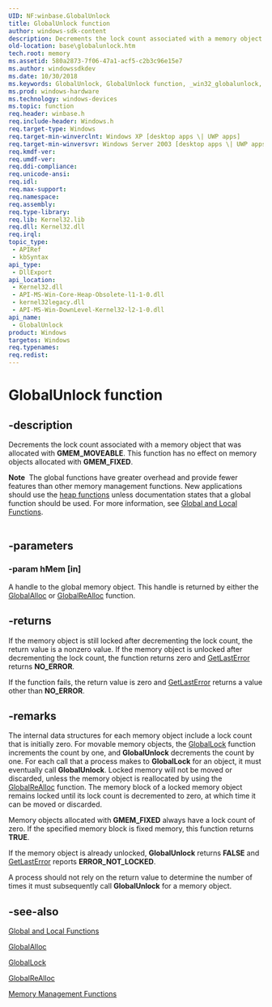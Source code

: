 ```yaml
---
UID: NF:winbase.GlobalUnlock
title: GlobalUnlock function
author: windows-sdk-content
description: Decrements the lock count associated with a memory object that was allocated with GMEM_MOVEABLE.
old-location: base\globalunlock.htm
tech.root: memory
ms.assetid: 580a2873-7f06-47a1-acf5-c2b3c96e15e7
ms.author: windowssdkdev
ms.date: 10/30/2018
ms.keywords: GlobalUnlock, GlobalUnlock function, _win32_globalunlock, base.globalunlock, winbase/GlobalUnlock
ms.prod: windows-hardware
ms.technology: windows-devices
ms.topic: function
req.header: winbase.h
req.include-header: Windows.h
req.target-type: Windows
req.target-min-winverclnt: Windows XP [desktop apps \| UWP apps]
req.target-min-winversvr: Windows Server 2003 [desktop apps \| UWP apps]
req.kmdf-ver: 
req.umdf-ver: 
req.ddi-compliance: 
req.unicode-ansi: 
req.idl: 
req.max-support: 
req.namespace: 
req.assembly: 
req.type-library: 
req.lib: Kernel32.lib
req.dll: Kernel32.dll
req.irql: 
topic_type:
 - APIRef
 - kbSyntax
api_type:
 - DllExport
api_location:
 - Kernel32.dll
 - API-MS-Win-Core-Heap-Obsolete-l1-1-0.dll
 - kernel32legacy.dll
 - API-MS-Win-DownLevel-Kernel32-l2-1-0.dll
api_name:
 - GlobalUnlock
product: Windows
targetos: Windows
req.typenames: 
req.redist: 
---
```


# GlobalUnlock function


## -description


Decrements the lock count associated with a memory object that was allocated with <b>GMEM_MOVEABLE</b>. This function has no effect on memory objects allocated with <b>GMEM_FIXED</b>.
<div class="alert"><b>Note</b>  The global functions have greater overhead and provide fewer features than other memory management functions. New applications should use the <a href="https://msdn.microsoft.com/cfb683fa-4f46-48b5-9a28-f4625a9cb8cd">heap functions</a> unless documentation states that a global function should be used. For more information, see <a href="https://msdn.microsoft.com/97707ce7-4c65-4d0e-ba69-47fdaee73a9b">Global and Local Functions</a>.
</div><div> </div>

## -parameters




### -param hMem [in]

A handle to the global memory object. This handle is returned by either the 
<a href="https://msdn.microsoft.com/06886545-bd5c-4d81-b1c3-dfa7e146e43a">GlobalAlloc</a> or 
<a href="https://msdn.microsoft.com/2439b16a-f27d-4e95-bc9e-6f1e563933c9">GlobalReAlloc</a> function.


## -returns



If the memory object is still locked after decrementing the lock count, the return value is a nonzero value. If the memory object is unlocked after decrementing the lock count, the function returns zero and <a href="https://msdn.microsoft.com/d852e148-985c-416f-a5a7-27b6914b45d4">GetLastError</a> returns <b>NO_ERROR</b>.

If the function fails, the return value is zero and 
<a href="https://msdn.microsoft.com/d852e148-985c-416f-a5a7-27b6914b45d4">GetLastError</a> returns a value other than <b>NO_ERROR</b>.




## -remarks



The internal data structures for each memory object include a lock count that is initially zero. For movable memory objects, the 
<a href="https://msdn.microsoft.com/0d7deac2-c9c4-4adc-8a0a-edfc512a4d6c">GlobalLock</a> function increments the count by one, and 
<b>GlobalUnlock</b> decrements the count by one. For each call that a process makes to 
<b>GlobalLock</b> for an object, it must eventually call 
<b>GlobalUnlock</b>. Locked memory will not be moved or discarded, unless the memory object is reallocated by using the 
<a href="https://msdn.microsoft.com/2439b16a-f27d-4e95-bc9e-6f1e563933c9">GlobalReAlloc</a> function. The memory block of a locked memory object remains locked until its lock count is decremented to zero, at which time it can be moved or discarded.

Memory objects allocated with <b>GMEM_FIXED</b> always have a lock count of zero. If the specified memory block is fixed memory, this function returns <b>TRUE</b>.

If the memory object is already unlocked, 
<b>GlobalUnlock</b> returns <b>FALSE</b> and 
<a href="https://msdn.microsoft.com/d852e148-985c-416f-a5a7-27b6914b45d4">GetLastError</a> reports <b>ERROR_NOT_LOCKED</b>.

A process should not rely on the return value to determine the number of times it must subsequently call 
<b>GlobalUnlock</b> for a memory object.




## -see-also




<a href="https://msdn.microsoft.com/97707ce7-4c65-4d0e-ba69-47fdaee73a9b">Global and Local Functions</a>



<a href="https://msdn.microsoft.com/06886545-bd5c-4d81-b1c3-dfa7e146e43a">GlobalAlloc</a>



<a href="https://msdn.microsoft.com/0d7deac2-c9c4-4adc-8a0a-edfc512a4d6c">GlobalLock</a>



<a href="https://msdn.microsoft.com/2439b16a-f27d-4e95-bc9e-6f1e563933c9">GlobalReAlloc</a>



<a href="https://msdn.microsoft.com/5a2a7a62-0bda-4a0d-93d2-25b4898871fd">Memory
    Management Functions</a>
 

 

